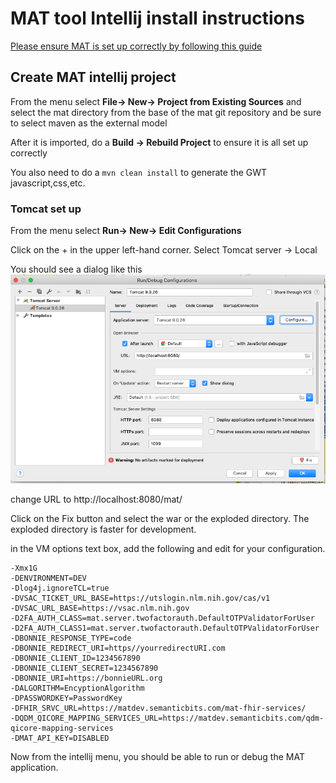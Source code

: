 # MAT tool Intellij install instructions

[Please ensure MAT is set up correctly by following this guide](README_SB.md)

## Create MAT intellij project

From the menu select **File-> New-> Project from Existing Sources** 
and select the mat directory from the base of the mat git repository and be sure to select maven as the external model

After it is imported, do a **Build -> Rebuild Project** to ensure it is all set up correctly

You also need to do a `mvn clean install` to generate the GWT javascript,css,etc.

### Tomcat set up

From the menu select **Run-> New-> Edit Configurations** 

Click on the + in the upper left-hand corner. Select Tomcat server -> Local

You should see a dialog like this
![Intellij Tomcat Config Dialog ](tomcat_idea.png)

change URL to http://localhost:8080/mat/

Click on the Fix button and select the war or the exploded directory.
The exploded directory is faster for development.

in the VM options text box, add the following and edit for your configuration.

```
-Xmx1G 
-DENVIRONMENT=DEV 
-Dlog4j.ignoreTCL=true
-DVSAC_TICKET_URL_BASE=https://utslogin.nlm.nih.gov/cas/v1
-DVSAC_URL_BASE=https://vsac.nlm.nih.gov 
-D2FA_AUTH_CLASS=mat.server.twofactorauth.DefaultOTPValidatorForUser 
-D2FA_AUTH_CLASS1=mat.server.twofactorauth.DefaultOTPValidatorForUser 
-DBONNIE_RESPONSE_TYPE=code 
-DBONNIE_REDIRECT_URI=https//yourredirectURI.com 
-DBONNIE_CLIENT_ID=1234567890 
-DBONNIE_CLIENT_SECRET=1234567890
-DBONNIE_URI=https://bonnieURL.org 
-DALGORITHM=EncyptionAlgorithm 
-DPASSWORDKEY=PasswordKey
-DFHIR_SRVC_URL=https://matdev.semanticbits.com/mat-fhir-services/
-DQDM_QICORE_MAPPING_SERVICES_URL=https://matdev.semanticbits.com/qdm-qicore-mapping-services
-DMAT_API_KEY=DISABLED
```

Now from the intellij menu, you should be able to run or debug the MAT application.






 




